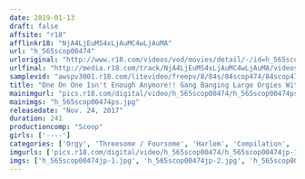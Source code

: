 ```yaml
---
date: 2019-01-13
draft: false
affsite: "r18"
afflinkr18: "NjA4LjEuMS4xLjAuMC4wLjAuMA"
url: "h_565scop00474"
urloriginal: "http://www.r18.com/videos/vod/movies/detail/-/id=h_565scop00474"
urlfinal: "http://media.r18.com/track/NjA4LjEuMS4xLjAuMC4wLjAuMA/videos/vod/movies/detail/-/id=h_565scop00474"
samplevid: "awspv3001.r18.com/litevideo/freepv/8/84s/84scop474/84scop474_dmb_w.mp4"
title: "One On One Isn't Enough Anymore!! Gang Banging Large Orgies With Multiple Cocks And Pussies Going In And Out BEST 4 Hours"
mainimgurl: "pics.r18.com/digital/video/h_565scop00474/h_565scop00474ps.jpg"
mainimgs: "h_565scop00474ps.jpg"
releasedate: "Nov. 24, 2017"
duration: 241
productioncomp: "Scoop"
girls: ['----']
categories: ['Orgy', 'Threesome / Foursome', 'Harlem', 'Compilation', 'Over 4 Hours', 'Hi-Def']
imgurls: ['pics.r18.com/digital/video/h_565scop00474/h_565scop00474jp-1.jpg', 'pics.r18.com/digital/video/h_565scop00474/h_565scop00474jp-2.jpg', 'pics.r18.com/digital/video/h_565scop00474/h_565scop00474jp-3.jpg', 'pics.r18.com/digital/video/h_565scop00474/h_565scop00474jp-4.jpg', 'pics.r18.com/digital/video/h_565scop00474/h_565scop00474jp-5.jpg', 'pics.r18.com/digital/video/h_565scop00474/h_565scop00474jp-6.jpg', 'pics.r18.com/digital/video/h_565scop00474/h_565scop00474jp-7.jpg', 'pics.r18.com/digital/video/h_565scop00474/h_565scop00474jp-8.jpg', 'pics.r18.com/digital/video/h_565scop00474/h_565scop00474jp-9.jpg', 'pics.r18.com/digital/video/h_565scop00474/h_565scop00474jp-10.jpg', 'pics.r18.com/digital/video/h_565scop00474/h_565scop00474jp-11.jpg', 'pics.r18.com/digital/video/h_565scop00474/h_565scop00474jp-12.jpg', 'pics.r18.com/digital/video/h_565scop00474/h_565scop00474jp-13.jpg', 'pics.r18.com/digital/video/h_565scop00474/h_565scop00474jp-14.jpg', 'pics.r18.com/digital/video/h_565scop00474/h_565scop00474jp-15.jpg', 'pics.r18.com/digital/video/h_565scop00474/h_565scop00474jp-16.jpg', 'pics.r18.com/digital/video/h_565scop00474/h_565scop00474jp-17.jpg', 'pics.r18.com/digital/video/h_565scop00474/h_565scop00474jp-18.jpg', 'pics.r18.com/digital/video/h_565scop00474/h_565scop00474jp-19.jpg', 'pics.r18.com/digital/video/h_565scop00474/h_565scop00474jp-20.jpg']
imgs: ['h_565scop00474jp-1.jpg', 'h_565scop00474jp-2.jpg', 'h_565scop00474jp-3.jpg', 'h_565scop00474jp-4.jpg', 'h_565scop00474jp-5.jpg', 'h_565scop00474jp-6.jpg', 'h_565scop00474jp-7.jpg', 'h_565scop00474jp-8.jpg', 'h_565scop00474jp-9.jpg', 'h_565scop00474jp-10.jpg', 'h_565scop00474jp-11.jpg', 'h_565scop00474jp-12.jpg', 'h_565scop00474jp-13.jpg', 'h_565scop00474jp-14.jpg', 'h_565scop00474jp-15.jpg', 'h_565scop00474jp-16.jpg', 'h_565scop00474jp-17.jpg', 'h_565scop00474jp-18.jpg', 'h_565scop00474jp-19.jpg', 'h_565scop00474jp-20.jpg']
---
```

